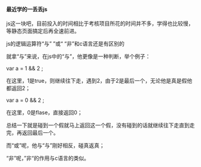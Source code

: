 #### 最近学的一丢丢js

js这一块吧，目前投入的时间相比于考核项目所花的时间并不多，学得也比较慢，等静态页面搞定后再全速前进。

js的逻辑运算符“与” ”或“ “非”和c语言还是有区别的

就拿“与”来说，在js中的“与”，他更像是一种判断，举个例子：

var a = 1 && 2 ;

在这里，1是true，则继续往下走，遇到2，由于2是最后一个，无论他是真是假他都返回2；

var a = 0 && 2 ;

在这里，0是flase，直接返回0；

总结一下就是碰到一个假就马上返回这一个假，没有碰到的话就继续往下走直到走完，再返回最后一个。

而“或”呢，他与“与”刚好相反，碰真返真；

“非”呢，”非“的作用与c语言的类似。